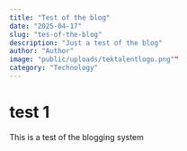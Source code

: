 ```yaml
---
title: "Test of the blog"
date: "2025-04-17"
slug: "tes-of-the-blog"
description: "Just a test of the blog"
author: "Author"
image: "public/uploads/tektalentlogo.png""
category: "Technology"
---
```


# test 1

This is a test of the blogging system